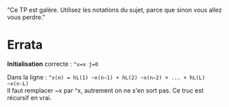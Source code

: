 "Ce TP est galère. Utilisez les notations du sujet, parce que sinon vous allez vous perdre."

# Errata

**Initialisation** correcte : `^x=x ĵ=0`  
  
Dans la ligne : `^x(n) = hL(1) ~x(n−1) + hL(2) ~x(n−2) + ... + hL(L) ~x(n-L)`  
Il faut remplacer ~x par ^x, autrement on ne s'en sort pas. Ce truc est récursif en vrai.
